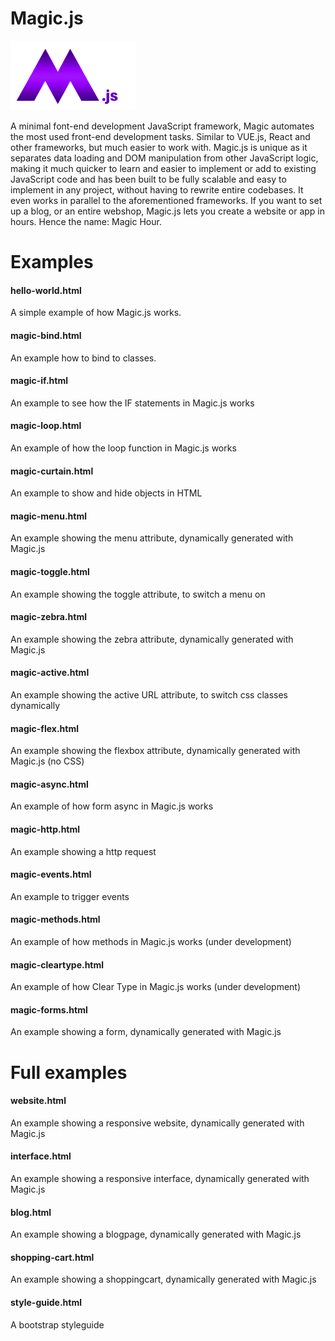 # Magic.js

<img src="https://github.com/flaneurette/Magic.js/blob/main/assets/images/magic-js-logo.png" />

A minimal font-end development JavaScript framework, Magic automates the most used front-end development tasks. Similar to VUE.js, React and other frameworks, but much easier to work with. Magic.js is unique as it separates data loading and DOM manipulation from other JavaScript logic, making it much quicker to learn and easier to implement or add to existing JavaScript code and has been built to be fully scalable and easy to implement in any project, without having to rewrite entire codebases. It even works in parallel to the aforementioned frameworks. If you want to set up a blog, or an entire webshop, Magic.js lets you create a website or app in hours. Hence the name: Magic Hour.

# Examples

#### hello-world.html
A simple example of how Magic.js works.
#### magic-bind.html
An example how to bind to classes.
#### magic-if.html
An example to see how the IF statements in Magic.js works
#### magic-loop.html
An example of how the loop function in Magic.js works
#### magic-curtain.html
An example to show and hide objects in HTML
#### magic-menu.html
An example showing the menu attribute, dynamically generated with Magic.js
#### magic-toggle.html
An example showing the toggle attribute, to switch a menu on
#### magic-zebra.html
An example showing the zebra attribute, dynamically generated with Magic.js
#### magic-active.html
An example showing the active URL attribute, to switch css classes dynamically
#### magic-flex.html
An example showing the flexbox attribute, dynamically generated with Magic.js (no CSS)
#### magic-async.html
An example of how form async in Magic.js works
#### magic-http.html
An example showing a http request
#### magic-events.html
An example to trigger events
#### magic-methods.html
An example of how methods in Magic.js works (under development)
#### magic-cleartype.html
An example of how Clear Type in Magic.js works (under development)
#### magic-forms.html
An example showing a form, dynamically generated with Magic.js

# Full examples
#### website.html
An example showing a responsive website, dynamically generated with Magic.js
#### interface.html
An example showing a responsive interface, dynamically generated with Magic.js
#### blog.html
An example showing a blogpage, dynamically generated with Magic.js
#### shopping-cart.html
An example showing a shoppingcart, dynamically generated with Magic.js
#### style-guide.html
A bootstrap styleguide


